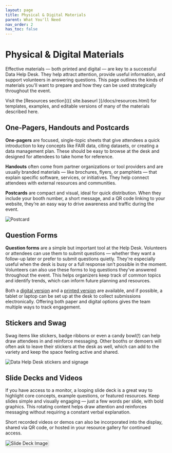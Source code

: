 ```yaml
---
layout: page
title: Physical & Digital Materials
parent: What You'll Need
nav_order: 2
has_toc: false
---
```


# Physical & Digital Materials

Effective materials — both printed and digital — are key to a successful Data Help Desk. They help attract attention, provide useful information, and support volunteers in answering questions. This page outlines the kinds of materials you'll want to prepare and how they can be used strategically throughout the event.

Visit the [Resources section]({{ site.baseurl }}/docs/resources.html) for templates, examples, and editable versions of many of the materials described here.

## One-Pagers, Handouts and Postcards

**One-pagers** are focused, single-topic sheets that give attendees a quick introduction to key concepts like FAIR data, citing datasets, or creating a data management plan. These should be easy to browse at the desk and designed for attendees to take home for reference.

**Handouts** often come from partner organizations or tool providers and are usually branded materials — like brochures, flyers, or pamphlets — that explain specific software, services, or initiatives. They help connect attendees with external resources and communities.

**Postcards** are compact and visual, ideal for quick distribution. When they include your booth number, a short message, and a QR code linking to your website, they’re an easy way to drive awareness and traffic during the event.

<img src="{{ site.baseurl }}/assets/photos/postcard-front.jpg" alt="Postcard">

## Question Forms

**Question forms** are a simple but important tool at the Help Desk. Volunteers or attendees can use them to submit questions — whether they want a follow-up later or prefer to submit questions quietly. They're especially useful when the desk is busy or a full response isn’t possible in the moment. Volunteers can also use these forms to log questions they’ve answered throughout the event. This helps organizers keep track of common topics and identify trends, which can inform future planning and resources.

Both a [digital version](http://sgiz.mobi/s3/Data-Help-Desk-Questions) and a [printed version]() are available, and if possible, a tablet or laptop can be set up at the desk to collect submissions electronically. Offering both paper and digital options gives the team multiple ways to track engagement.

## Stickers and Swag

Swag items like stickers, badge ribbons or even a candy bowl(!) can help draw attendees in and reinforce messaging. Other booths or demoers will often ask to leave their stickers at the desk as well, which can add to the variety and keep the space feeling active and shared.

<img class="full-width-img" src="{{ site.baseurl }}/assets/photos/signs_and_stickers.jpg" alt="Data Help Desk stickers and signage">

## Slide Decks and Videos

If you have access to a monitor, a looping slide deck is a great way to highlight core concepts, example questions, or featured resources. Keep slides simple and visually engaging — just a few words per slide, with bold graphics. This rotating content helps draw attention and reinforces messaging without requiring a constant verbal explanation.

Short recorded videos or demos can also be incorporated into the display, shared via QR code, or hosted in your resource gallery for continued access.

<img src="{{ site.baseurl }}/assets/photos/DataHelpDeskTips.jpg" alt="Slide Deck Image" style="border: 1px solid #ccc; box-shadow: 2px 2px 6px rgba(0,0,0,0.15);">